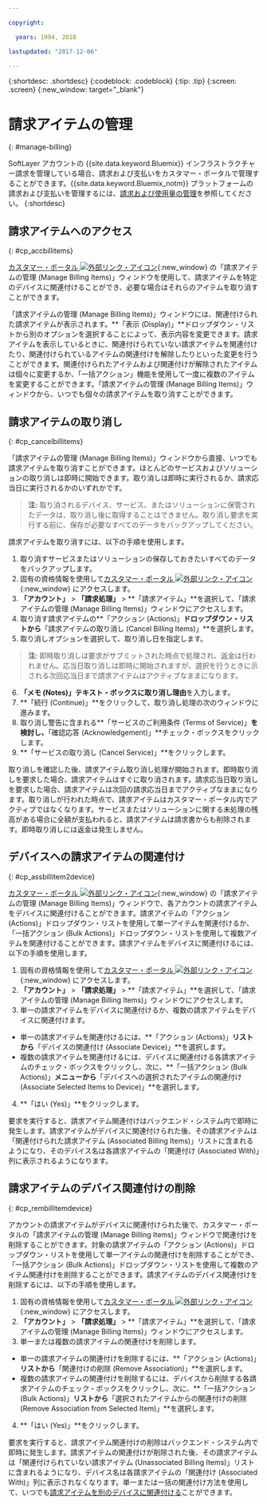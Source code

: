 ```yaml
---

copyright:

  years: 1994, 2018

lastupdated: "2017-12-06"

---
```


{:shortdesc: .shortdesc}
{:codeblock: .codeblock}
{:tip: .tip}
{:screen: .screen}
{:new_window: target="_blank"}


# 請求アイテムの管理
{: #manage-billing}

SoftLayer アカウントの {{site.data.keyword.Bluemix}} インフラストラクチャー請求を管理している場合、請求および支払いをカスタマー・ポータルで管理することができます。{{site.data.keyword.Bluemix_notm}} プラットフォームの請求および支払いを管理するには、[請求および使用量の管理](/docs/pricing/index.html#accounts)を参照してください。
{:shortdesc}

## 請求アイテムへのアクセス
{: #cp_accbillitems}

[カスタマー・ポータル ![外部リンク・アイコン](../icons/launch-glyph.svg)](https://control.softlayer.com/){:new_window} の「請求アイテムの管理 (Manage Billing Items)」ウィンドウを使用して、請求アイテムを特定のデバイスに関連付けることができ、必要な場合はそれらのアイテムを取り消すことができます。

「請求アイテムの管理 (Manage Billing Items)」ウィンドウには、関連付けられた請求アイテムが表示されます。**「表示 (Display)」**ドロップダウン・リストから別のオプションを選択することによって、表示内容を変更できます。請求アイテムを表示しているときに、関連付けられていない請求アイテムを関連付けたり、関連付けられているアイテムの関連付けを解除したりといった変更を行うことができます。関連付けられたアイテムおよび関連付けが解除されたアイテムは個々に変更するか、「一括アクション」機能を使用して一度に複数のアイテムを変更することができます。「請求アイテムの管理 (Manage Billing Items)」ウィンドウから、いつでも個々の請求アイテムを取り消すことができます。


## 請求アイテムの取り消し
{: #cp_cancelbillitems}

「請求アイテムの管理 (Manage Billing Items)」ウィンドウから直接、いつでも請求アイテムを取り消すことができます。ほとんどのサービスおよびソリューションの取り消しは即時に開始できます。取り消しは即時に実行されるか、請求応当日に実行されるかのいずれかです。

> **注:** 取り消されるデバイス、サービス、またはソリューションに保管されたデータは、取り消し後に取得することはできません。取り消し要求を実行する前に、保存が必要なすべてのデータをバックアップしてください。

請求アイテムを取り消すには、以下の手順を使用します。

1. 取り消すサービスまたはソリューションの保存しておきたいすべてのデータをバックアップします。
2. 固有の資格情報を使用して[カスタマー・ポータル ![外部リンク・アイコン](../icons/launch-glyph.svg)](https://control.softlayer.com/){:new_window} にアクセスします。
3. **「アカウント」** > **「請求処理」** > **「請求アイテム」**を選択して、「請求アイテムの管理 (Manage Billing Items)」ウィンドウにアクセスします。
4. 取り消す請求アイテムの**「アクション (Actions)」**ドロップダウン・リストから**「請求アイテムの取り消し (Cancel Billing Items)」**を選択します。
5. 取り消しオプションを選択して、取り消し日を指定します。
>**注:** 即時取り消しは要求がサブミットされた時点で処理され、返金は行われません。応当日取り消しは即時に開始されますが、選択を行うときに示される次回応当日まで請求アイテムはアクティブなままになります。
6. **「メモ (Notes)」**テキスト・ボックスに**取り消し理由**を入力します。
7. **「続行 (Continue)」**をクリックして、取り消し処理の次のウィンドウに進みます。
8. 取り消し警告に含まれる**「サービスのご利用条件 (Terms of Service)」**を検討し、**「確認応答 (Acknowledgement)」**チェック・ボックスをクリックします。
9. **「サービスの取り消し (Cancel Service)」**をクリックします。

取り消しを確認した後、請求アイテム取り消し処理が開始されます。即時取り消しを要求した場合、請求アイテムはすぐに取り消されます。請求応当日取り消しを要求した場合、請求アイテムは次回の請求応当日までアクティブなままになります。取り消しが行われた時点で、請求アイテムはカスタマー・ポータル内でアクティブではなくなります。サービスまたはソリューションに関する未処理の残高がある場合に全額が支払われると、請求アイテムは請求書からも削除されます。即時取り消しには返金は発生しません。


## デバイスへの請求アイテムの関連付け
{: #cp_assbillitem2device}

[カスタマー・ポータル ![外部リンク・アイコン](../icons/launch-glyph.svg)](https://control.softlayer.com/){:new_window} の「請求アイテムの管理 (Manage Billing Items)」ウィンドウで、各アカウントの請求アイテムをデバイスに関連付けることができます。請求アイテムの「アクション (Actions)」ドロップダウン・リストを使用して単一アイテムを関連付けるか、「一括アクション (Bulk Actions)」ドロップダウン・リストを使用して複数アイテムを関連付けることができます。請求アイテムをデバイスに関連付けるには、以下の手順を使用します。

1. 固有の資格情報を使用して[カスタマー・ポータル ![外部リンク・アイコン](../icons/launch-glyph.svg)](https://control.softlayer.com/){:new_window} にアクセスします。
2. **「アカウント」** > **「請求処理」** > **「請求アイテム」**を選択して、「請求アイテムの管理 (Manage Billing Items)」ウィンドウにアクセスします。
3. 単一の請求アイテムをデバイスに関連付けるか、複数の請求アイテムをデバイスに関連付けます。
  * 単一の請求アイテムを関連付けるには、**「アクション (Actions)」**リストから**「デバイスの関連付け (Associate Device)」**を選択します。
  * 複数の請求アイテムを関連付けるには、デバイスに関連付ける各請求アイテムのチェック・ボックスをクリックし、次に、**「一括アクション (Bulk Actions)」**メニューから**「デバイスへの選択されたアイテムの関連付け (Associate Selected Items to Device)」**を選択します。
4. **「はい (Yes)」**をクリックします。

要求を実行すると、請求アイテム関連付けはバックエンド・システム内で即時に発生します。請求アイテムがデバイスに関連付けられた後、その請求アイテムは「関連付けられた請求アイテム (Associated Billing Items)」リストに含まれるようになり、そのデバイス名は各請求アイテムの「関連付け (Associated With)」列に表示されるようになります。


## 請求アイテムのデバイス関連付けの削除
{: #cp_rembillitemdevice}

アカウントの請求アイテムがデバイスに関連付けられた後で、カスタマー・ポータルの「請求アイテムの管理 (Manage Billing Items)」ウィンドウで関連付けを削除することができます。対象の請求アイテムの「アクション (Actions)」ドロップダウン・リストを使用して単一アイテムの関連付けを削除することができ、「一括アクション (Bulk Actions)」ドロップダウン・リストを使用して複数のアイテム関連付けを削除することができます。請求アイテムのデバイス関連付けを削除するには、以下の手順を使用します。

1. 固有の資格情報を使用して[カスタマー・ポータル ![外部リンク・アイコン](../icons/launch-glyph.svg)](https://control.softlayer.com/){:new_window} にアクセスします。
2. **「アカウント」** > **「請求処理」** > **「請求アイテム」**を選択して、「請求アイテムの管理 (Manage Billing Items)」ウィンドウにアクセスします。
3. 単一または複数の請求アイテムの関連付けを削除します。
  * 単一の請求アイテムの関連付けを削除するには、**「アクション (Actions)」**リストから**「関連付けの削除 (Remove Association)」**を選択します。
  * 複数の請求アイテムの関連付けを削除するには、デバイスから削除する各請求アイテムのチェック・ボックスをクリックし、次に、**「一括アクション (Bulk Actions)」**リストから**「選択されたアイテムからの関連付けの削除 (Remove Association from Selected Item)」**を選択します。
4. **「はい (Yes)」**をクリックします。

要求を実行すると、請求アイテム関連付けの削除はバックエンド・システム内で即時に発生します。請求アイテムの関連付けが削除された後、その請求アイテムは「関連付けられていない請求アイテム (Unassociated Billing Items)」リストに含まれるようになり、デバイス名は各請求アイテムの「関連付け (Associated With)」列に表示されなくなります。単一または一括の関連付け方法を使用して、いつでも[請求アイテムを別のデバイスに関連付ける](/docs/customer-portal/cpmanacctbillpay.html#cp_assbillitem2device)ことができます。
